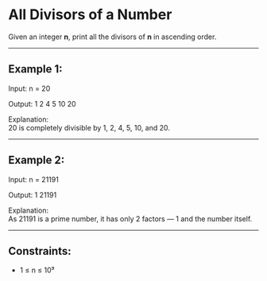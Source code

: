 # All Divisors of a Number

Given an integer **n**, print all the divisors of **n** in ascending order.

---

## Example 1:

Input: n = 20

Output: 1 2 4 5 10 20

Explanation:  
20 is completely divisible by 1, 2, 4, 5, 10, and 20.

---

## Example 2:

Input: n = 21191

Output: 1 21191

Explanation:  
As 21191 is a prime number, it has only 2 factors — 1 and the number itself.

---

## Constraints:

- 1 ≤ n ≤ 10⁹
